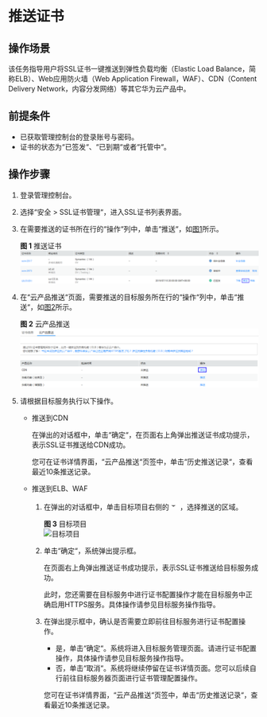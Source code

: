 # 推送证书<a name="ZH-CN_TOPIC_0114377953"></a>

## 操作场景<a name="section137181915163"></a>

该任务指导用户将SSL证书一键推送到弹性负载均衡（Elastic Load Balance，简称ELB）、Web应用防火墙（Web Application Firewall，WAF）、CDN（Content Delivery Network，内容分发网络）等其它华为云产品中。

## 前提条件<a name="section1739311381191"></a>

-   已获取管理控制台的登录账号与密码。
-   证书的状态为“已签发“、“已到期“或者“托管中“。

## 操作步骤<a name="section1552494812222"></a>

1.  登录管理控制台。
2.  选择“安全  \>  SSL证书管理“，进入SSL证书列表界面。
3.  在需要推送的证书所在行的“操作“列中，单击“推送“，如[图1](#fig107181543153314)所示。

    **图 1**  推送证书<a name="fig107181543153314"></a>  
    ![](figures/推送证书.png "推送证书")

4.  在“云产品推送“页面，需要推送的目标服务所在行的“操作“列中，单击“推送“，如[图2](#fig1492310253216)所示。

    **图 2**  云产品推送<a name="fig1492310253216"></a>  
    ![](figures/云产品推送.png "云产品推送")

5.  请根据目标服务执行以下操作。
    -   推送到CDN

        在弹出的对话框中，单击“确定“，在页面右上角弹出推送证书成功提示，表示SSL证书推送给CDN成功。

        您可在证书详情界面，“云产品推送“页签中，单击“历史推送记录“，查看最近10条推送记录。

    -   推送到ELB、WAF
        1.  在弹出的对话框中，单击目标项目右侧的![](figures/下拉1.png)，选择推送的区域。

            **图 3**  目标项目<a name="fig164364189214"></a>  
            ![](figures/目标项目.png "目标项目")

        2.  单击“确定“，系统弹出提示框。

            在页面右上角弹出推送证书成功提示，表示SSL证书推送给目标服务成功。

            此时，您还需要在目标服务中进行证书配置操作才能在目标服务中正确启用HTTPS服务。具体操作请参见目标服务操作指导。

        3.  在弹出提示框中，确认是否需要立即前往目标服务进行证书配置操作。

            -   是，单击“确定“。系统将进入目标服务管理页面。请进行证书配置操作，具体操作请参见目标服务操作指导。
            -   否，单击“取消“。系统将继续停留在证书详情页面。您可以后续自行前往目标服务器页面进行证书管理配置操作。

            您可在证书详情界面，“云产品推送“页签中，单击“历史推送记录“，查看最近10条推送记录。




